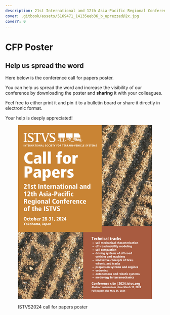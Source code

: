 ```yaml
---
description: 21st International and 12th Asia-Pacific Regional Conference of the ISTVS
cover: .gitbook/assets/5169471_14135eeb36_b_uprezzed@2x.jpg
coverY: 0
---
```


# CFP Poster

## Help us spread the word

Here below is the conference call for papers poster.

You can help us spread the word and increase the visibility of our conference by downloading the poster and **sharing** it with your colleagues.

Feel free to either print it and pin it to a bulletin board or share it directly in electronic format.

Your help is deeply appreciated!



<figure><img src=".gitbook/assets/ISTVS2024_CFP_POSTER_1545x2000.png" alt=""><figcaption><p>ISTVS2024 call for papers poster</p></figcaption></figure>
